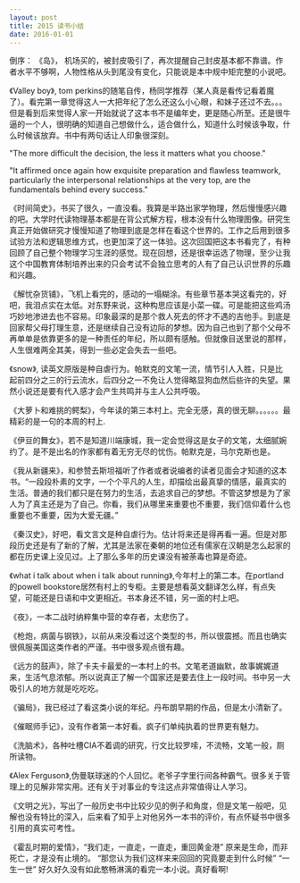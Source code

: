 ```yaml
---
layout: post
title: 2015 读书小结
date: 2016-01-01
---
```


倒序：
《岛》， 机场买的，被封皮吸引了，再次提醒自己封皮基本都不靠谱。作者水平不够啊，人物性格从头到尾没有变化，只能说是本中规中矩完整的小说吧。

《Valley boy》, tom perkins的随笔自传，杨同学推荐（某人真是看传记看着魔了）。看完第一章觉得这人一大把年纪了怎么还这么小心眼，和妹子还过不去。。。但是看到后来觉得人家一开始就说了这本书不是编年史，更是随心所至。还是很牛逼的一个人，很明确的知道自己想做什么，适合做什么，知道什么时候该争取，什么时候该放弃。书中有两句话让人印象很深刻。

"The more difficult the decision, the less it matters what you choose."

"It affirmed once again how exquisite preparation and flawless teamwork, particularly the interpersonal relationships at the very top, are the fundamentals behind every success."

《时间简史》，书买了很久，一直没看。我算是半路出家学物理，然后慢慢感兴趣的吧。大学时代读物理基本都是在背公式解方程，根本没有什么物理图像。研究生真正开始做研究才慢慢知道了物理到底是怎样在看这个世界的。工作之后用到很多试验方法和逻辑思维方式，也更加深了这一体验。这次回国把这本书看完了，有种回顾了自己整个物理学习生涯的感觉。现在回想，还是很幸运选了物理，至少让我这个中国教育体制培养出来的只会考试不会独立思考的人有了自己认识世界的乐趣和兴趣。

《解忧杂货铺》，飞机上看完的，感动的一塌糊涂。有些章节基本哭这看完的，好吧，我泪点实在太低。对东野来说，这种构思应该是小菜一碟。可是能把这些鸡汤巧妙地渗进去也不容易。印象最深的是那个救人死去的怀才不遇的吉他手。到底是回家帮父母打理生意，还是继续自己没有边际的梦想。因为自己也到了那个父母不再单单是依靠更多的是一种责任的年纪，所以颇有感触。但就像目送里说的那样，人生很难两全其美，得到一些必定会失去一些吧。

《snow》, 读英文原版是种自虐行为。帕默克的文笔一流，情节引人入胜，只是比起前四分之三的行云流水，后四分之一不免让人觉得略显狗血然后些许的失望。果然小说还是要有代入感才会产生共鸣并与主人公共呼吸。

《大萝卜和难挑的鳄梨》，今年读的第三本村上。完全无感，真的很无聊。。。。。。最精彩的是一句的本周的村上.

《伊豆的舞女》，若不是知道川端康城，我一定会觉得这是女子的文笔，太细腻婉约了。是不是出名的作家都有着无穷无尽的忧伤。帕默克是，马尔克斯也是。

《我从新疆来》，和参赞去斯坦福听了作者或者说编者的读者见面会才知道的这本书。“一段段朴素的文字，一个个平凡的人生，却描绘出最真挚的情感，最真实的生活。普通的我们都只是在努力的生活，去追求自己的梦想。不管这梦想是为了家人为了真主还是为了自己。你看，我们从哪里来重要也不重要，我们信仰着什么也重要也不重要，因为大爱无疆。”

《秦汉史》，好吧，看文言文是种自虐行为。估计将来还是得再看一遍。但是对那段历史还是有了新的了解，尤其是法家在秦朝的地位还有儒家在汉朝是怎么起家的都在历史课上没见过。上了那么多年的历史课没有被荼毒也算是奇迹。

《what i talk about when i talk about running》,今年村上的第二本。在portland的powell bookstore居然有村上的专柜。主要是想看英文翻译怎么样，有点失望，可能还是日语和中文更相近。书本身还不错，另一面的村上吧。

《夜》，一本二战时纳粹集中营的幸存者，太悲伤了。

《枪炮，病菌与钢铁》，以前从来没看过这个类型的书，所以很震撼。而且也确实很佩服美国这类作者的严谨。书中很多观点很有趣。

《远方的鼓声》，除了卡夫卡最爱的一本村上的书。文笔老道幽默，故事娓娓道来，生活气息浓郁。所以说真正了解一个国家还是要去住上一段时间。书中另一大吸引人的地方就是吃吃吃。

《骗局》，我已经过了看这类小说的年纪。丹布朗早期的作品，但是太小清新了。

《催眠师手记》，没有作者第一本好看。疯子们单纯执着的世界更有魅力。

《洗脑术》，各种吐槽CIA不着调的研究，行文比较罗嗦，不流畅，文笔一般，厕所读物。

《Alex Ferguson》,伪曼联球迷的个人回忆。老爷子字里行间各种霸气。很多关于管理上的见解非常实用。还有关于对事业的专注这点非常值得让人学习。

《文明之光》，写出了一般历史书中比较少见的例子和角度，但是文笔一般吧，见解也没有特比的深入，后来看了知乎上对他另外一本书的评价，有点怀疑书中很多引用的真实可考性。

《霍乱时期的爱情》，“我们走，一直走，一直走，重回黄金港” 原来是生命，而非死亡，才是没有止境的。 “那您认为我们这样来来回回的究竟要走到什么时候” “一生一世” 好久好久没有如此憨畅淋漓的看完一本小说。真好看啊!
